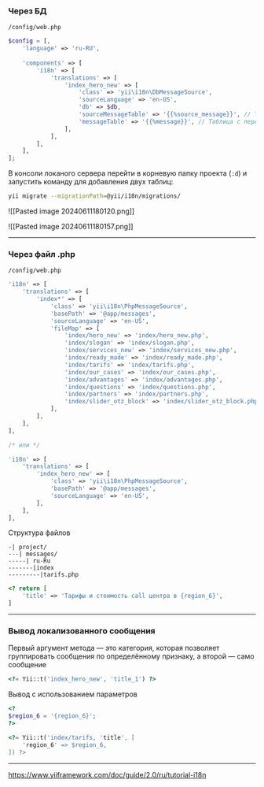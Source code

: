 ### Через БД

`/config/web.php`
```php
$config = [,
	'language' => 'ru-RU',
	
	'components' => [
		'i18n' => [
			'translations' => [
				'index_hero_new' => [
					'class' => 'yii\i18n\DbMessageSource',
					'sourceLanguage' => 'en-US',
					'db' => $db,
					'sourceMessageTable' => '{{%source_message}}', // Таблица с исходными сообщениями
					'messageTable' => '{{%message}}', // Таблица с переведенными сообщениями
				],
			],
		],
	],
];
```

В консоли локаного сервера перейти в корневую папку проекта (`:d`)  и запустить команду  для добавления двух таблиц:

```bash
yii migrate --migrationPath=@yii/i18n/migrations/
```

![[Pasted image 20240611180120.png]]

![[Pasted image 20240611180157.png]]
___

### Через файл .php

`/config/web.php`
```php
'i18n' => [
	'translations' => [
		'index*' => [
			'class' => 'yii\i18n\PhpMessageSource',
			'basePath' => '@app/messages',
			'sourceLanguage' => 'en-US',
			'fileMap' => [
				'index/hero_new' => 'index/hero_new.php',
				'index/slogan' => 'index/slogan.php',
				'index/services_new' => 'index/services_new.php',
				'index/ready_made' => 'index/ready_made.php',
				'index/tarifs' => 'index/tarifs.php',
				'index/our_cases' => 'index/our_cases.php',
				'index/advantages' => 'index/advantages.php',
				'index/questions' => 'index/questions.php',
				'index/partners' => 'index/partners.php',
				'index/slider_otz_block' => 'index/slider_otz_block.php',
			],
		],
	],
],

/* или */

'i18n' => [
	'translations' => [
		'index_hero_new' => [
			'class' => 'yii\i18n\PhpMessageSource',
			'basePath' => '@app/messages',
			'sourceLanguage' => 'en-US',
		],
	],
],
```

Структура файлов 

```
-| project/
---| messages/
-----| ru-Ru
-------|index
---------|tarifs.php
```

```php
<? return [
	'title' => 'Тарифы и стоимость call центра в {region_6}',
]
```
___

### Вывод локализованного сообщения
 
 Первый аргумент метода — это категория, которая позволяет группировать сообщения по определённому признаку, а второй — само сообщение
 
```php
<?= Yii::t('index_hero_new', 'title_1') ?>
```

Вывод с использованием параметров

```php
<?
$region_6 = '{region_6}';
?>

<?= Yii::t('index/tarifs, 'title', [
	'region_6' => $region_6,
]) ?>
```
___

https://www.yiiframework.com/doc/guide/2.0/ru/tutorial-i18n